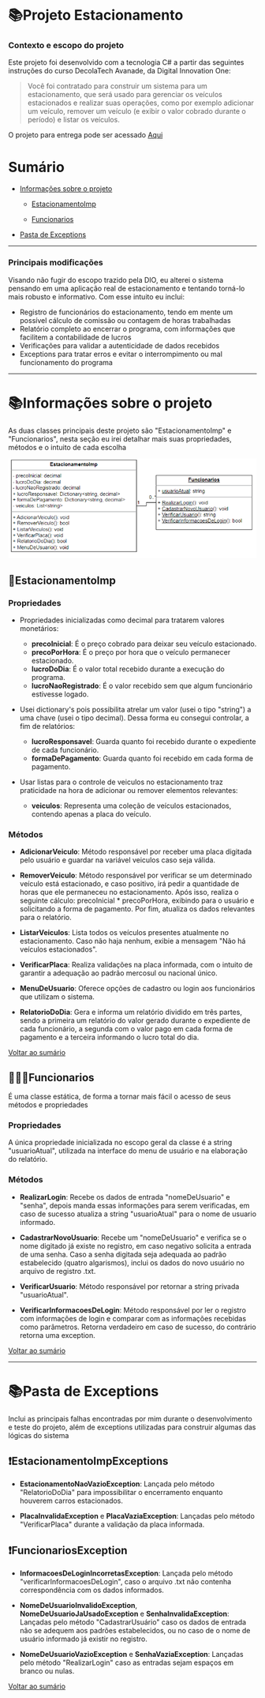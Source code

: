 # 📚Projeto Estacionamento
### Contexto e escopo do projeto

Este projeto foi desenvolvido com a tecnologia C# a partir das seguintes instruções do curso DecolaTech Avanade, da Digital Innovation One:
> Você foi contratado para construir um sistema para um estacionamento, que será usado para gerenciar os veículos estacionados e realizar suas operações, como por exemplo adicionar um veículo, remover um veículo (e exibir o valor cobrado durante o período) e listar os veículos.

O projeto para entrega pode ser acessado [Aqui](https://github.com/digitalinnovationone/trilha-net-fundamentos-desafio)

# Sumário
* [Informações sobre o projeto](#informações-sobre-o-projeto)
  
  * [EstacionamentoImp](#estacionamentoimp)
 
  * [Funcionarios](#funcionarios)

* [Pasta de Exceptions](#pasta-de-exceptions)

-----------------------------------------------------------------------------------------------------------------------------------------------------------------------------------

### Principais modificações
Visando não fugir do escopo trazido pela DIO, eu alterei o sistema pensando em uma aplicação real de estacionamento e tentando torná-lo mais robusto e informativo. Com esse intuito eu inclui:
* Registro de funcionários do estacionamento, tendo em mente um possível cálculo de comissão ou contagem de horas trabalhadas
* Relatório completo ao encerrar o programa, com informações que facilitem a contabilidade de lucros
* Verificações para validar a autenticidade de dados recebidos
* Exceptions para tratar erros e evitar o interrompimento ou mal funcionamento do programa

-----------------------------------------------------------------------------------------------------------------------------------------------------------------------------

# 📚Informações sobre o projeto

As duas classes principais deste projeto são "EstacionamentoImp" e "Funcionarios", nesta seção eu irei detalhar mais suas propriedades, métodos e o intuito de cada escolha

![Diagrama de Classes do Projeto](DiagramaDeClasses_ProjetoEstacionamento.png)

## 🚗EstacionamentoImp

### Propriedades

* Propriedades inicializadas como decimal para tratarem valores monetários:
  * **precoInicial**: É o preço cobrado para deixar seu veículo estacionado.
  * **precoPorHora**: É o preço por hora que o veículo permanecer estacionado.
  * **lucroDoDia**: É o valor total recebido durante a execução do programa.
  * **lucroNaoRegistrado**: É o valor recebido sem que algum funcionário estivesse logado.
 
* Usei dictionary's pois possibilita atrelar um valor (usei o tipo "string") a uma chave (usei o tipo decimal). Dessa forma eu consegui controlar, a fim de relatórios:
  * **lucroResponsavel**: Guarda quanto foi recebido durante o expediente de cada funcionário.
  * **formaDePagamento**: Guarda quanto foi recebido em cada forma de pagamento.
    
* Usar listas para o controle de veiculos no estacionamento traz praticidade na hora de adicionar ou remover elementos relevantes:
  * **veiculos**: Representa uma coleção de veículos estacionados, contendo apenas a placa do veículo.

### Métodos

* **AdicionarVeiculo**: Método responsável por receber uma placa digitada pelo usuário e guardar na variável veiculos caso seja válida.
  
* **RemoverVeiculo**: Método responsável por verificar se um determinado veículo está estacionado, e caso positivo, irá pedir a quantidade de horas que ele permaneceu no estacionamento. Após isso, realiza o seguinte cálculo: precoInicial * precoPorHora, exibindo para o usuário e solicitando a forma de pagamento. Por fim, atualiza os dados relevantes para o relatório.
  
* **ListarVeiculos**: Lista todos os veículos presentes atualmente no estacionamento. Caso não haja nenhum, exibie a mensagem "Não há veículos estacionados".
  
* **VerificarPlaca**: Realiza validações na placa informada, com o intuito de garantir a adequação ao padrão mercosul ou nacional único.
  
* **MenuDeUsuario**: Oferece opções de cadastro ou login aos funcionários que utilizam o sistema.
  
* **RelatorioDoDia**: Gera e informa um relatório dividido em três partes, sendo a primeira um relatório do valor gerado durante o expediente de cada funcionário, a segunda com o valor pago em cada forma de pagamento e a terceira informando o lucro total do dia.

[Voltar ao sumário](#Sumário)

## 👩🏽‍💼Funcionarios

É uma classe estática, de forma a tornar mais fácil o acesso de seus métodos e propriedades

### Propriedades

A única propriedade inicializada no escopo geral da classe é a string "usuarioAtual", utilizada na interface do menu de usuário e na elaboração do relatório.

### Métodos

* **RealizarLogin**: Recebe os dados de entrada "nomeDeUsuario" e "senha", depois manda essas informações para serem verificadas, em caso de sucesso atualiza a string "usuarioAtual" para o nome de usuario informado.
  
* **CadastrarNovoUsuario**: Recebe um "nomeDeUsuario" e verifica se o nome digitado já existe no registro, em caso negativo solicita a entrada de uma senha. Caso a senha digitada seja adequada ao padrão estabelecido (quatro algarismos), inclui os dados do novo usuário no arquivo de registro .txt.
  
* **VerificarUsuario**: Método responsável por retornar a string privada "usuarioAtual".
  
* **VerificarInformacoesDeLogin**: Método responsável por ler o registro com informações de login e comparar com as informações recebidas como parâmetros. Retorna verdadeiro em caso de sucesso, do contrário retorna uma exception.

[Voltar ao sumário](#Sumário)

-----------------------------------------------------------------------------------------------------------------------------------------------------------------------------------

# 📚Pasta de Exceptions

Inclui as principais falhas encontradas por mim durante o desenvolvimento e teste do projeto, além de exceptions utilizadas para construir algumas das lógicas do sistema

## ❗EstacionamentoImpExceptions

* **EstacionamentoNaoVazioException**: Lançada pelo método "RelatorioDoDia" para impossibilitar o encerramento enquanto houverem carros estacionados.

* **PlacaInvalidaException** e **PlacaVaziaException**: Lançadas pelo método "VerificarPlaca" durante a validação da placa informada.

## ❗FuncionariosException

* **InformacoesDeLoginIncorretasException**: Lançada pelo método "verificarInformacoesDeLogin", caso o arquivo .txt não contenha correspondência com os dados informados.

* **NomeDeUsuarioInvalidoException**, **NomeDeUsuarioJaUsadoException** e **SenhaInvalidaException**: Lançadas pelo método "CadastrarUsuário" caso os dados de entrada não se adequem aos padrões estabelecidos, ou no caso de o nome de usuário informado já existir no registro.

* **NomeDeUsuarioVazioException** e **SenhaVaziaException**: Lançadas pelo método "RealizarLogin" caso as entradas sejam espaços em branco ou nulas.

[Voltar ao sumário](#Sumário)
